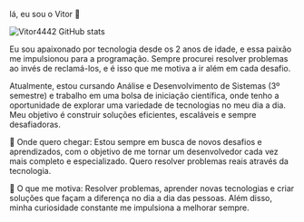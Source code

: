 lá, eu sou o Vitor 🐙

![Vitor4442 GitHub stats](https://github-readme-stats.vercel.app/api?username=Vitor4442&show_icons=true&theme=dracula)

Eu sou apaixonado por tecnologia desde os 2 anos de idade, e essa paixão me impulsionou para a programação. Sempre procurei resolver problemas ao invés de reclamá-los, e é isso que me motiva a ir além em cada desafio.

Atualmente, estou cursando Análise e Desenvolvimento de Sistemas (3º semestre) e trabalho em uma bolsa de iniciação científica, onde tenho a oportunidade de explorar uma variedade de tecnologias no meu dia a dia. Meu objetivo é construir soluções eficientes, escaláveis e sempre desafiadoras.

🌱 Onde quero chegar: Estou sempre em busca de novos desafios e aprendizados, com o objetivo de me tornar um desenvolvedor cada vez mais completo e especializado. Quero resolver problemas reais através da tecnologia.

🧠 O que me motiva: Resolver problemas, aprender novas tecnologias e criar soluções que façam a diferença no dia a dia das pessoas. Além disso, minha curiosidade constante me impulsiona a melhorar sempre.

